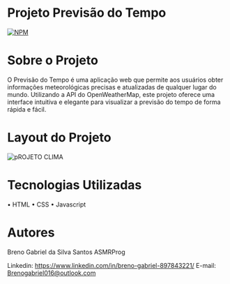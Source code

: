 # Projeto Previsão do Tempo
[![NPM](https://img.shields.io/npm/l/react)](https://github.com/BrenoSantos07/Projeto-Previsao-do-tempo/blob/main/LICENSE)

# Sobre o Projeto

O Previsão do Tempo é uma aplicação web que permite aos usuários obter informações meteorológicas precisas e atualizadas de qualquer lugar do mundo. Utilizando a API do OpenWeatherMap, este projeto oferece uma interface intuitiva e elegante para visualizar a previsão do tempo de forma rápida e fácil.

# Layout do Projeto
![pROJETO CLIMA](https://github.com/BrenoSantos07/Projeto-Previs-o-do-tempo/assets/138637952/8cedaa82-8ad7-450c-ad22-e87f67b7963a)

#  Tecnologias Utilizadas
• HTML
• CSS
• Javascript

# Autores
 Breno Gabriel da Silva Santos
 ASMRProg

Linkedin:
https://www.linkedin.com/in/breno-gabriel-897843221/
E-mail: Brenogabriel016@outlook.com

